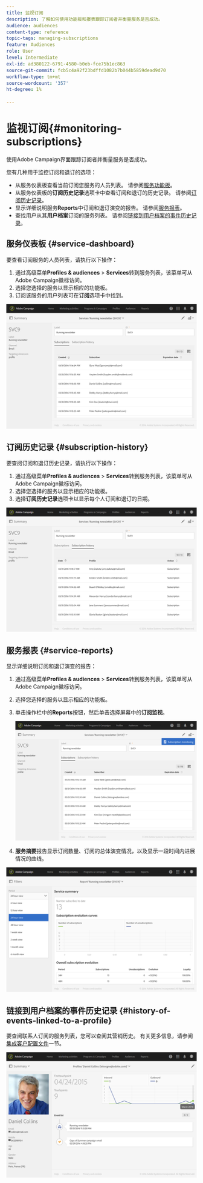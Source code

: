 ```yaml
---
title: 监视订阅
description: 了解如何使用功能板和报表跟踪订阅者并衡量服务是否成功。
audience: audiences
content-type: reference
topic-tags: managing-subscriptions
feature: Audiences
role: User
level: Intermediate
exl-id: ad380122-6791-4580-b0eb-fce75b1ec863
source-git-commit: fcb5c4a92f23bdffd1082b7b044b5859dead9d70
workflow-type: tm+mt
source-wordcount: '357'
ht-degree: 1%

---
```


# 监视订阅{#monitoring-subscriptions}

使用Adobe Campaign界面跟踪订阅者并衡量服务是否成功。

您有几种用于监控订阅和退订的选项：

* 从服务仪表板查看当前订阅您服务的人员列表。 请参阅[服务功能板](#service-dashboard)。
* 从服务仪表板的&#x200B;**订阅历史记录**&#x200B;选项卡中查看订阅和退订的历史记录。 请参阅[订阅历史记录](#subscription-history)。
* 显示详细说明服务&#x200B;**Reports**&#x200B;中订阅和退订演变的报告。 请参阅[服务报表](#service-reports)。
* 查找用户从其&#x200B;**用户档案**&#x200B;订阅的服务列表。 请参阅[链接到用户档案的事件历史记录](#history-of-events-linked-to-a-profile)。

## 服务仪表板 {#service-dashboard}

要查看订阅服务的人员列表，请执行以下操作：

1. 通过高级菜单&#x200B;**Profiles &amp; audiences** > **Services**&#x200B;转到服务列表，该菜单可从Adobe Campaign徽标访问。
1. 选择您选择的服务以显示相应的功能板。
1. 订阅该服务的用户列表可在&#x200B;**订阅**&#x200B;选项卡中找到。

![](assets/lp_monitoring_subscriptions_1.png)

## 订阅历史记录 {#subscription-history}

要查阅订阅和退订历史记录，请执行以下操作：

1. 通过高级菜单&#x200B;**Profiles &amp; audiences** > **Services**&#x200B;转到服务列表，该菜单可从Adobe Campaign徽标访问。
1. 选择您选择的服务以显示相应的功能板。
1. 选择&#x200B;**订阅历史记录**&#x200B;选项卡以显示每个人订阅和退订的日期。

![](assets/lp_monitoring_subscriptions_2.png)

## 服务报表 {#service-reports}

显示详细说明订阅和退订演变的报告：

1. 通过高级菜单&#x200B;**Profiles &amp; audiences** > **Services**&#x200B;转到服务列表，该菜单可从Adobe Campaign徽标访问。
1. 选择您选择的服务以显示相应的功能板。
1. 单击操作栏中的&#x200B;**Reports**&#x200B;按钮，然后单击选择屏幕中的&#x200B;**订阅监视**。

   ![](assets/lp_monitoring_subscriptions_3.png)

1. **服务摘要**&#x200B;报告显示订阅数量、订阅的总体演变情况，以及显示一段时间内进展情况的曲线。

![](assets/lp_monitoring_subscriptions_4.png)

## 链接到用户档案的事件历史记录 {#history-of-events-linked-to-a-profile}

要查阅联系人订阅的服务列表，您可以查阅其营销历史。 有关更多信息，请参阅[集成客户配置文件](../../audiences/using/integrated-customer-profile.md)一节。

![](assets/lp_monitoring_subscriptions_5.png)
